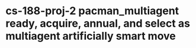 # cs-188-proj-2 pacman_multiagent ready, acquire, annual, and select as multiagent artificially smart move

